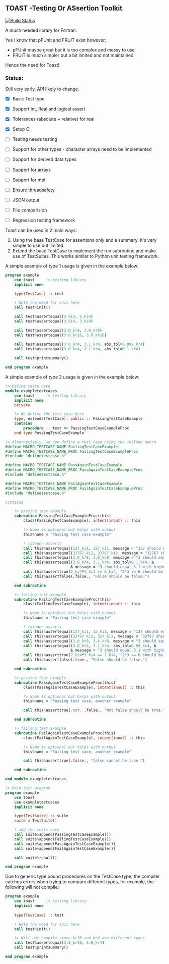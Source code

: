 ## TOAST -Testing Or ASsertion Toolkit

[![Build Status](https://travis-ci.org/thomasms/toast.svg?branch=master)](https://travis-ci.org/thomasms/toast)

A much needed library for Fortran.

Yes I know that pFUnit and FRUIT exist however:
- pFUnit maybe great but it is too complex and messy to use
- FRUIT is much simpler but a bit limited and not maintained

Hence the need for Toast!

### Status:
Still very early, API likely to change.
- [x] Basic Test type
- [x] Support Int, Real and logical assert
- [x] Tolerances (absolute + relative) for real
- [x] Setup CI
- [ ] Testing needs testing
- [ ] Support for other types - character arrays need to be implemented
- [ ] Support for derived data types
- [ ] Support for arrays
- [ ] Support for mpi
- [ ] Ensure threadsafety
- [ ] JSON output
- [ ] File comparision
- [ ] Regression testing framework


Toast can be used in 2 main ways:
1. Using the base TestCase for assertions only and a summary. It's very simple to use but limited
2. Extend the base TestCase to implement the run subroutine and make use of TestSuites. This works similar to Python unit testing framework.

A simple example of type 1 usage is given in the example below:

```fortran
program example
    use toast     !< testing library
    implicit none

    type(TestCase) :: test

    ! Note the need for init here
    call test%init()

    call test%assertequal(3_ki4, 5_ki4)
    call test%assertequal(3_ki4, 3_ki4)

    call test%assertequal(3.0_kr8, 3.0_kr8)
    call test%assertequal(3.0_kr16, 3.0_kr16)

    call test%assertequal(3.0_kr4, 3.1_kr4, abs_tol=0.099_kr4)
    call test%assertequal(3.0_kr4, 3.1_kr4, abs_tol=0.1_kr4)
    
    call test%printsummary()

end program example
```

A simple example of type 2 usage is given in the example below:

```fortran
!> Define tests here
module exampletestcases
    use toast     !< testing library
    implicit none
    private

    !> We define the test case here
    type, extends(TestCase), public :: PassingTestCaseExample
    contains
        procedure :: test => PassingTestCaseExampleProc
    end type PassingTestCaseExample

!> Alternatively, we can define a test case using the include macro
#define MACRO_TESTCASE_NAME FailingTestCaseExample
#define MACRO_TESTCASE_NAME_PROC FailingTestCaseExampleProc
#include "definetestcase.h"

#define MACRO_TESTCASE_NAME PassAgainTestCaseExample
#define MACRO_TESTCASE_NAME_PROC PassAgainTestCaseExampleProc
#include "definetestcase.h"

#define MACRO_TESTCASE_NAME FailAgainTestCaseExample
#define MACRO_TESTCASE_NAME_PROC FailAgainTestCaseExampleProc
#include "definetestcase.h"

contains

    !> passing test example
    subroutine PassingTestCaseExampleProc(this)
        class(PassingTestCaseExample), intent(inout) :: this

        !> Name is optional but helps with output
        this%name = "Passing test case example"

        ! integer asserts
        call this%assertequal(127_ki1, 127_ki1, message = "127 should equal 127")
        call this%assertequal(32767_ki2, 32767_ki2, message = "32767 should equal 32767")
        call this%assertequal(3.0_kr8, 3.0_kr8, message = "3 should equal 3")
        call this%assertequal(3.0_kr4, 3.1_kr4, abs_tol=0.1_kr4, &
                             & message = "3 should equal 3.1 with higher tolerance")
        call this%asserttrue(2_ki4*3_ki4 == 6_ki4, "2*3 == 6 should be true.")
        call this%assertfalse(.false., "False should be false.")

    end subroutine

    !> failing test example
    subroutine FailingTestCaseExampleProc(this)
        class(FailingTestCaseExample), intent(inout) :: this

        !> Name is optional but helps with output
        this%name = "Failing test case example"

        ! integer asserts
        call this%assertequal(127_ki1, 12_ki1, message = "127 should equal 127")
        call this%assertequal(32767_ki2, 327_ki2, message = "32767 should equal 32767")
        call this%assertequal(3.0_kr8, 3.4_kr8, message = "3 should equal 3")
        call this%assertequal(3.0_kr4, 3.1_kr4, abs_tol=0.09_kr4, &
                             & message = "3 should equal 3.1 with higher tolerance")
        call this%asserttrue(2_ki4*3_ki4 == 7_ki4, "2*3 == 6 should be true.")
        call this%assertfalse(.true., "False should be false.")

    end subroutine

    !> passing test example
    subroutine PassAgainTestCaseExampleProc(this)
        class(PassAgainTestCaseExample), intent(inout) :: this

        !> Name is optional but helps with output
        this%name = "Passing test case, another example"

        call this%asserttrue(.not. .false., "Not false should be true.")

    end subroutine

    !> failing test example
    subroutine FailAgainTestCaseExampleProc(this)
        class(FailAgainTestCaseExample), intent(inout) :: this

        !> Name is optional but helps with output
        this%name = "Failing test case, another example"

        call this%asserttrue(.false., "false cannot be true.")

    end subroutine

end module exampletestcases

!> Main test program
program example
    use toast
    use exampletestcases
    implicit none

    type(TestSuite) :: suite
    suite = TestSuite()

    ! add the tests here
    call suite%append(PassingTestCaseExample())
    call suite%append(FailingTestCaseExample())
    call suite%append(PassAgainTestCaseExample())
    call suite%append(FailAgainTestCaseExample())

    call suite%runall()

end program example
```

Due to generic type bound procedures on the TestCase type, the compiler catches errors when trying to compare different types, for example, the following will not compile:

```fortran
program example
    use toast     !< testing library
    implicit none
    
    type(TestCase) :: test

    ! Note the need for init here
    call test%init()

    !> Will not compile since kr16 and kr4 are different types
    call test%assertequal(3.0_kr16, 3.0_kr4)
    call test%printsummary()

end program example
```
